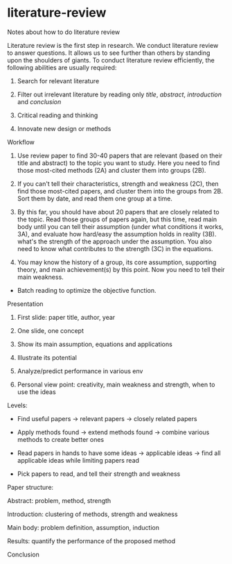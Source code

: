 # literature-review
Notes about how to do literature review


Literature review is the first step in research. We conduct literature review to answer questions. It allows us to see further than others by standing upon the shoulders of giants. To conduct literature review efficiently, the following abilities are usually required:


1. Search for relevant literature

2. Filter out irrelevant literature by reading only *title*, *abstract*, *introduction* and *conclusion*

3. Critical reading and thinking

4. Innovate new design or methods


Workflow

1. Use review paper to find 30-40 papers that are relevant (based on their title and abstract) to the topic you want to study. Here you need to find those most-cited methods (2A) and cluster them into groups (2B).

2. If you can't tell their characteristics, strength and weakness (2C), then find those most-cited papers, and cluster them into the groups from 2B. Sort them by date, and read them one group at a time.

3. By this far, you should have about 20 papers that are closely related to the topic. Read those groups of papers again, but this time, read main body until you can tell their assumption (under what conditions it works, 3A), and evaluate how hard/easy the assumption holds in reality (3B). what's the strength of the approach under the assumption. You also need to know what contributes to the strength (3C) in the equations.

4. You may know the history of a group, its core assumption, supporting theory, and main achievement(s) by this point. Now you need to tell their main weakness.


* Batch reading to optimize the objective function.


Presentation

1. First slide: paper title, author, year

2. One slide, one concept

3. Show its main assumption, equations and applications

4. Illustrate its potential

5. Analyze/predict performance in various env

6. Personal view point: creativity, main weakness and strength, when to use the ideas


Levels:

- Find useful papers -> relevant papers -> closely related papers

- Apply methods found -> extend methods found -> combine various methods to create better ones

- Read papers in hands to have some ideas -> applicable ideas -> find all applicable ideas while limiting papers read

- Pick papers to read, and tell their strength and weakness



Paper structure: 

Abstract: problem, method, strength

Introduction: clustering of methods, strength and weakness

Main body: problem definition, assumption, induction

Results: quantify the performance of the proposed method

Conclusion




